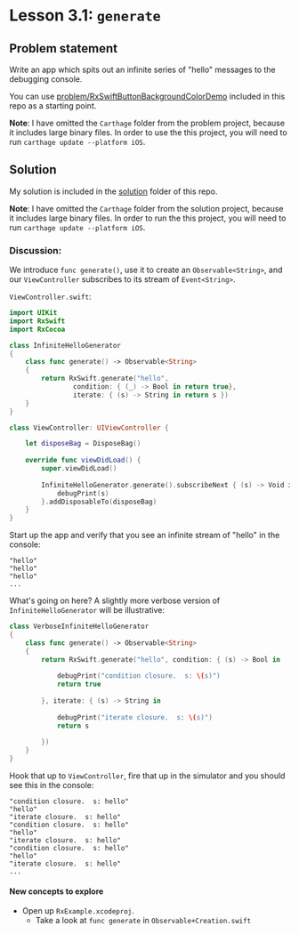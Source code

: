 # Lesson 3.1: `generate`

## Problem statement

Write an app which spits out an infinite series of "hello" messages to the debugging console.

You can use [problem/RxSwiftButtonBackgroundColorDemo](problem/RxSwiftButtonBackgroundColorDemo) included in this repo as a starting point.

**Note**: I have omitted the `Carthage` folder from the problem project, because it includes large binary files.  In order to use the this project, you will need to run `carthage update --platform iOS`.

## Solution

My solution is included in the [solution](solution) folder of this repo.

**Note**: I have omitted the `Carthage` folder from the solution project, because it includes large binary files.  In order to run the this project, you will need to run `carthage update --platform iOS`.

### Discussion:

We introduce `func generate()`, use it to create an `Observable<String>`, and our `ViewController` subscribes to its stream of `Event<String>`.

`ViewController.swift`:

```swift
import UIKit
import RxSwift
import RxCocoa

class InfiniteHelloGenerator
{
    class func generate() -> Observable<String>
    {
        return RxSwift.generate("hello",
                condition: { (_) -> Bool in return true},
                iterate: { (s) -> String in return s })
    }
}

class ViewController: UIViewController {

    let disposeBag = DisposeBag()
    
    override func viewDidLoad() {
        super.viewDidLoad()
        
        InfiniteHelloGenerator.generate().subscribeNext { (s) -> Void in
            debugPrint(s)
        }.addDisposableTo(disposeBag)
    }
}
```

Start up the app and verify that you see an infinite stream of "hello" in the console:

```
"hello"
"hello"
"hello"
...
```

What's going on here?  A slightly more verbose version of `InfiniteHelloGenerator` will be illustrative:

```swift
class VerboseInfiniteHelloGenerator
{
    class func generate() -> Observable<String>
    {
        return RxSwift.generate("hello", condition: { (s) -> Bool in
            
            debugPrint("condition closure.  s: \(s)")
            return true
            
        }, iterate: { (s) -> String in
            
            debugPrint("iterate closure.  s: \(s)")
            return s
            
        })
    }
}
```

Hook that up to `ViewController`, fire that up in the simulator and you should see this in the console:

```
"condition closure.  s: hello"
"hello"
"iterate closure.  s: hello"
"condition closure.  s: hello"
"hello"
"iterate closure.  s: hello"
"condition closure.  s: hello"
"hello"
"iterate closure.  s: hello"
...
```

#### New concepts to explore

* Open up `RxExample.xcodeproj`.
  * Take a look at `func generate` in `Observable+Creation.swift`
